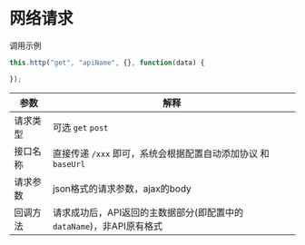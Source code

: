 # 网络请求
调用示例
```javascript
this.http("get", "apiName", {}, function(data) {

});
```
|参数|解释|
|--------|--------|
|请求类型|可选 `get` `post`|
|接口名称|直接传递 `/xxx` 即可，系统会根据配置自动添加协议 和 `baseUrl`|
|请求参数|json格式的请求参数，ajax的body|
|回调方法|请求成功后，API返回的主数据部分(即配置中的`dataName`)，非API原有格式|
